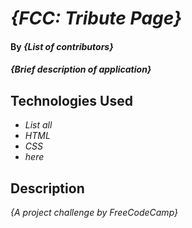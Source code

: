 # _{FCC: Tribute Page}_

#### By _**{List of contributors}**_

#### _{Brief description of application}_

## Technologies Used

* _List all_
* _HTML_
* _CSS_
* _here_

## Description

_{A project challenge by FreeCodeCamp}_